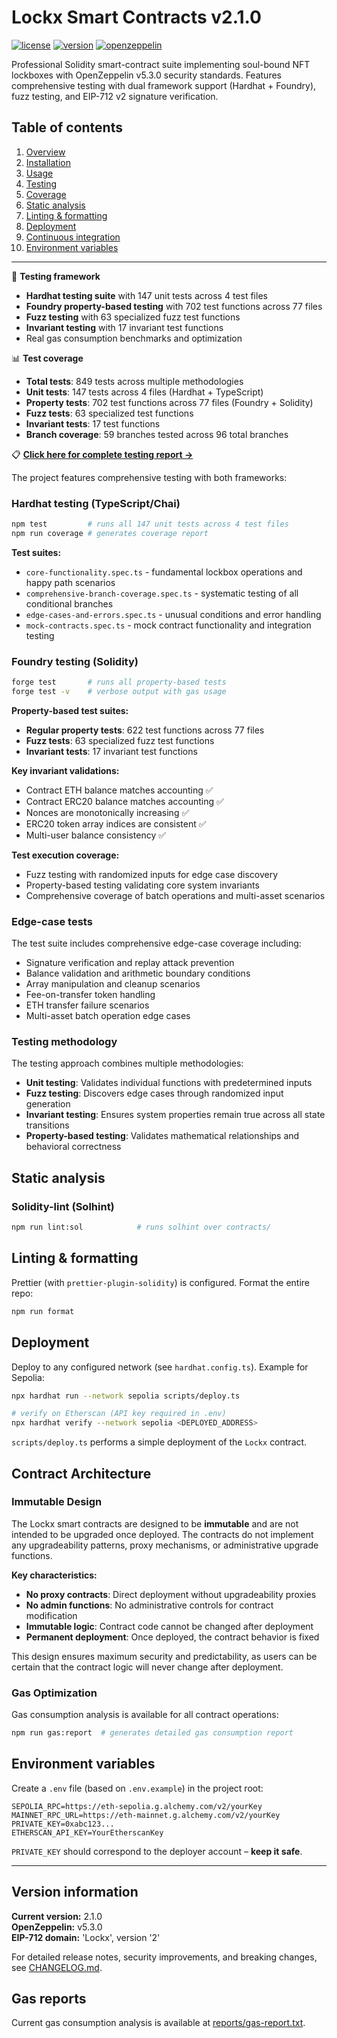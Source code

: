 # Lockx Smart Contracts v2.1.0

[![license](https://img.shields.io/badge/license-BUSL--1.1-blue)](LICENSE)
[![version](https://img.shields.io/badge/version-2.1.0-green)](CHANGELOG.md)
[![openzeppelin](https://img.shields.io/badge/OpenZeppelin-v5.3.0-blue)](https://github.com/OpenZeppelin/openzeppelin-contracts/releases/tag/v5.3.0)

Professional Solidity smart-contract suite implementing soul-bound NFT lockboxes with OpenZeppelin v5.3.0 security standards. Features comprehensive testing with dual framework support (Hardhat + Foundry), fuzz testing, and EIP-712 v2 signature verification.

## Table of contents

1. [Overview](#overview)
2. [Installation](#installation)
3. [Usage](#usage)
4. [Testing](#testing)
5. [Coverage](#coverage)
6. [Static analysis](#static-analysis)
7. [Linting & formatting](#linting--formatting)
8. [Deployment](#deployment)
9. [Continuous integration](#continuous-integration)
10. [Environment variables](#environment-variables)

---

🧪 **Testing framework**
- **Hardhat testing suite** with 147 unit tests across 4 test files
- **Foundry property-based testing** with 702 test functions across 77 files
- **Fuzz testing** with 63 specialized fuzz test functions
- **Invariant testing** with 17 invariant test functions
- Real gas consumption benchmarks and optimization

📊 **Test coverage**
- **Total tests**: 849 tests across multiple methodologies
- **Unit tests**: 147 tests across 4 files (Hardhat + TypeScript)
- **Property tests**: 702 test functions across 77 files (Foundry + Solidity)
- **Fuzz tests**: 63 specialized test functions
- **Invariant tests**: 17 test functions
- **Branch coverage**: 59 branches tested across 96 total branches

📋 **[Click here for complete testing report →](TESTING_REPORT.md)**

The project features comprehensive testing with both frameworks:

### Hardhat testing (TypeScript/Chai)
```bash
npm test         # runs all 147 unit tests across 4 test files
npm run coverage # generates coverage report
```

**Test suites:**
- `core-functionality.spec.ts` - fundamental lockbox operations and happy path scenarios
- `comprehensive-branch-coverage.spec.ts` - systematic testing of all conditional branches
- `edge-cases-and-errors.spec.ts` - unusual conditions and error handling
- `mock-contracts.spec.ts` - mock contract functionality and integration testing

### Foundry testing (Solidity)
```bash
forge test       # runs all property-based tests
forge test -v    # verbose output with gas usage
```

**Property-based test suites:**
- **Regular property tests**: 622 test functions across 77 files
- **Fuzz tests**: 63 specialized fuzz test functions
- **Invariant tests**: 17 invariant test functions

**Key invariant validations:**
- Contract ETH balance matches accounting ✅
- Contract ERC20 balance matches accounting ✅
- Nonces are monotonically increasing ✅
- ERC20 token array indices are consistent ✅
- Multi-user balance consistency ✅

**Test execution coverage:**
- Fuzz testing with randomized inputs for edge case discovery
- Property-based testing validating core system invariants
- Comprehensive coverage of batch operations and multi-asset scenarios

### Edge-case tests

The test suite includes comprehensive edge-case coverage including:
- Signature verification and replay attack prevention
- Balance validation and arithmetic boundary conditions
- Array manipulation and cleanup scenarios
- Fee-on-transfer token handling
- ETH transfer failure scenarios
- Multi-asset batch operation edge cases

### Testing methodology

The testing approach combines multiple methodologies:
- **Unit testing**: Validates individual functions with predetermined inputs
- **Fuzz testing**: Discovers edge cases through randomized input generation
- **Invariant testing**: Ensures system properties remain true across all state transitions
- **Property-based testing**: Validates mathematical relationships and behavioral correctness

## Static analysis

### Solidity-lint (Solhint)

```bash
npm run lint:sol            # runs solhint over contracts/
```

## Linting & formatting

Prettier (with `prettier-plugin-solidity`) is configured. Format the entire repo:

```bash
npm run format
```

## Deployment

Deploy to any configured network (see `hardhat.config.ts`). Example for Sepolia:

```bash
npx hardhat run --network sepolia scripts/deploy.ts

# verify on Etherscan (API key required in .env)
npx hardhat verify --network sepolia <DEPLOYED_ADDRESS>
```

`scripts/deploy.ts` performs a simple deployment of the `Lockx` contract.

## Contract Architecture

### Immutable Design

The Lockx smart contracts are designed to be **immutable** and are not intended to be upgraded once deployed. The contracts do not implement any upgradeability patterns, proxy mechanisms, or administrative upgrade functions.

**Key characteristics:**
- **No proxy contracts**: Direct deployment without upgradeability proxies
- **No admin functions**: No administrative controls for contract modification
- **Immutable logic**: Contract code cannot be changed after deployment
- **Permanent deployment**: Once deployed, the contract behavior is fixed

This design ensures maximum security and predictability, as users can be certain that the contract logic will never change after deployment.

### Gas Optimization

Gas consumption analysis is available for all contract operations:

```bash
npm run gas:report  # generates detailed gas consumption report
```

## Environment variables

Create a `.env` file (based on `.env.example`) in the project root:

```
SEPOLIA_RPC=https://eth-sepolia.g.alchemy.com/v2/yourKey
MAINNET_RPC_URL=https://eth-mainnet.g.alchemy.com/v2/yourKey
PRIVATE_KEY=0xabc123...
ETHERSCAN_API_KEY=YourEtherscanKey
```

`PRIVATE_KEY` should correspond to the deployer account – **keep it safe**.

---

## Version information

**Current version:** 2.1.0  
**OpenZeppelin:** v5.3.0  
**EIP-712 domain:** 'Lockx', version '2'  

For detailed release notes, security improvements, and breaking changes, see [CHANGELOG.md](CHANGELOG.md).

## Gas reports

Current gas consumption analysis is available at [reports/gas-report.txt](reports/gas-report.txt).
